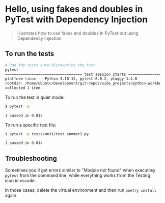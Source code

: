 # Hello, using fakes and doubles in PyTest with Dependency Injection
> illustrates how to use fakes and doubles in PyTest but using Dependency Injection

## To run the tests

```bash
# Run the tests auto-discovering the test
pytest
=================================== test session starts ====================================
platform linux -- Python 3.10.13, pytest-8.0.2, pluggy-1.4.0
rootdir: /home/ubuntu/Development/git-repos/side_projects/python-workbench/part_4-web-apps/part-ii-fastapi-in-depth/10_fastapi-testing/01_hello-pytest-mocking
collected 1 item
```

To run the test in quiet mode:

```bash
$ pytest -q
.                                                                                    [100%]
1 passed in 0.01s
```

To run a specific test file:

```bash
$ pytest -q tests/unit/test_summer1.py
.                                                                                                                                                                                                                             [100%]
1 passed in 0.01s
```

## Troubleshooting

Sometimes you'll get errors similar to "Module not found" when executing `pytest` from the command line, while everything works from the Testing icon in vscode.

In those cases, delete the virtual environment and then run `poetry install` again.